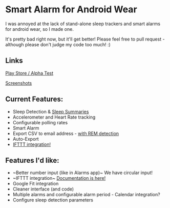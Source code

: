 # Smart Alarm for Android Wear

I was annoyed at the lack of stand-alone sleep trackers and smart alarms for android wear, so I made one.

It's pretty bad right now, but it'll get better! Please feel free to pull request - although please don't judge my code too much! :)

## Links
[Play Store / Alpha Test](https://play.google.com/apps/testing/com.fridgecow.smartalarm)

[Screenshots](https://github.com/fridgecow/smartalarm/tree/master/screenshots)

## Current Features:
- Sleep Detection & [Sleep Summaries](https://github.com/fridgecow/smartalarm/wiki/Sleep-Detection)
- Accelerometer and Heart Rate tracking
- Configurable polling rates
- Smart Alarm
- Export CSV to email address - [with REM detection](https://github.com/fridgecow/smartalarm/wiki/Sleep-Detection)
- Auto-Export
- [IFTTT integration!](https://github.com/fridgecow/smartalarm/wiki/ifttt)

## Features I'd like:
- ~Better number input (like in Alarms app)~ We have circular input!
- ~IFTTT integration~ [Documentation is here!](https://github.com/fridgecow/smartalarm/wiki/ifttt)
- Google Fit integration
- Cleaner interface (and code)
- Multiple alarms and configurable alarm period - Calendar integration?
- Configure sleep detection parameters
